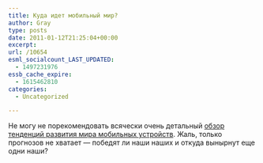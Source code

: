 ```yaml
---
title: Куда идет мобильный мир?
author: Gray
type: posts
date: 2011-01-12T21:25:04+00:00
excerpt:
url: /10654
esml_socialcount_LAST_UPDATED:
  - 1497231976
essb_cache_expire:
  - 1615462810
categories:
  - Uncategorized

---
```








Не могу не порекомендовать всячески очень детальный [обзор тенденций развития мира мобильных устройств][1]. Жаль, только прогнозов не хватает — победят ли наши наших и откуда вынырнут еще одни наши?

 [1]: http://cd-riper.livejournal.com/321587.html